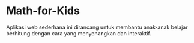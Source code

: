 # Math-for-Kids
Aplikasi web sederhana ini dirancang untuk membantu anak-anak belajar berhitung dengan cara  yang menyenangkan dan interaktif. 
